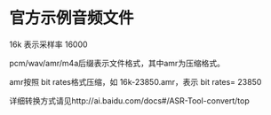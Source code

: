 # 官方示例音频文件

16k 表示采样率 16000 


pcm/wav/amr/m4a后缀表示文件格式，其中amr为压缩格式。

amr按照 bit rates格式压缩，如 16k-23850.amr，表示 bit rates= 23850


详细转换方式请见http://ai.baidu.com/docs#/ASR-Tool-convert/top
